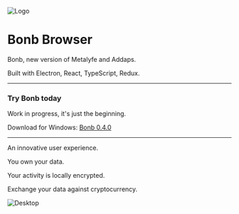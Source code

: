 ![Logo](https://github.com/danielfebrero/bonb-browser/blob/master/images/logo.PNG)

# Bonb Browser

Bonb, new version of Metalyfe and Addaps.

Built with Electron, React, TypeScript, Redux.

---

### Try Bonb today

Work in progress, it's just the beginning.

Download for Windows: [Bonb 0.4.0](https://github.com/danielfebrero/bonb-browser/raw/master/release/build/Bonb%20Setup%200.4.0.exe)

---

An innovative user experience.

You own your data.

Your activity is locally encrypted.

Exchange your data against cryptocurrency.

![Desktop](https://github.com/danielfebrero/bonb-browser/blob/master/images/desktop.PNG)
